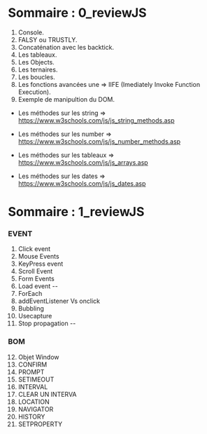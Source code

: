 # Sommaire : 0_reviewJS

1. Console.
2. FALSY ou TRUSTLY.
3. Concaténation avec les backtick.
4. Les tableaux.
5. Les Objects.
6. Les ternaires.
7. Les boucles.
8. Les fonctions avancées une => IIFE
(Imediately Invoke Function Execution).
9. Exemple de manipultion du DOM.

- Les méthodes sur les string 
=>
https://www.w3schools.com/js/js_string_methods.asp

- Les méthodes sur les number 
=> 
https://www.w3schools.com/js/js_number_methods.asp

- Les méthodes sur les tableaux
=>
https://www.w3schools.com/js/js_arrays.asp

- Les méthodes sur les dates
=>
https://www.w3schools.com/js/js_dates.asp

# Sommaire : 1_reviewJS

### EVENT
1. Click event
2. Mouse Events
3. KeyPress event
4. Scroll Event
5. Form Events
6. Load event 
--
7. ForEach 
8. addEventListener Vs onclick
9. Bubbling 
10. Usecapture 
11. Stop propagation
--
### BOM 
12. Objet Window
13. CONFIRM 
14. PROMPT 
15. SETIMEOUT 
16. INTERVAL 
17. CLEAR UN INTERVA
18. LOCATION 
19. NAVIGATOR 
20. HISTORY 
21. SETPROPERTY 
